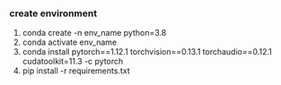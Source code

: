 ### create environment
1. conda create -n env_name python=3.8
2. conda activate env_name
3. conda install pytorch==1.12.1 torchvision==0.13.1 torchaudio==0.12.1 cudatoolkit=11.3 -c pytorch
4. pip install -r requirements.txt